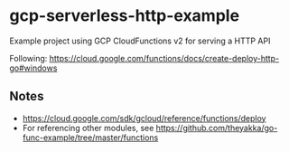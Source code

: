 # gcp-serverless-http-example

Example project using GCP CloudFunctions v2 for serving a HTTP API

Following: https://cloud.google.com/functions/docs/create-deploy-http-go#windows

## Notes

- https://cloud.google.com/sdk/gcloud/reference/functions/deploy
- For referencing other modules, see https://github.com/theyakka/go-func-example/tree/master/functions

